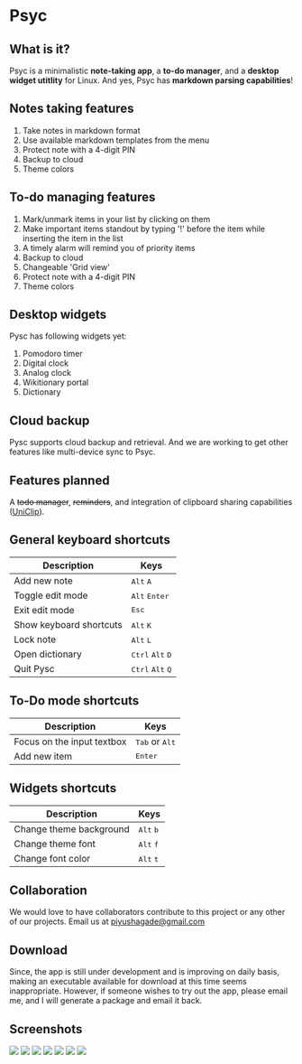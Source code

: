 # Psyc

What is it?
---
Psyc is a minimalistic **note-taking app**, a **to-do manager**, and a **desktop widget utitlity** for Linux. And yes, Psyc has **markdown parsing capabilities**!


Notes taking features
---
1. Take notes in markdown format
2. Use available markdown templates from the menu
3. Protect note with a 4-digit PIN
4. Backup to cloud
5. Theme colors

To-do managing features
---
1. Mark/unmark items in your list by clicking on them
2. Make important items standout by typing '!' before the item while inserting the item in the list
3. A timely alarm will remind you of priority items 
4. Backup to cloud
5. Changeable 'Grid view'
6. Protect note with a 4-digit PIN
7. Theme colors

Desktop widgets
---
Pysc has following widgets yet:
1. Pomodoro timer
2. Digital clock
3. Analog clock
4. Wikitionary portal
5. Dictionary

Cloud backup
---
Pysc supports cloud backup and retrieval. And we are working to get other features like multi-device sync to Psyc.

Features planned
---
A ~~todo manager~~, ~~reminders~~, and integration of clipboard sharing capabilities ([UniClip](http://piyushagade.xyz/uniclip)).
 
General keyboard shortcuts
---
Description            | Keys
-----------------------| -----------------------
Add new note            | <kbd>Alt</kbd> <kbd>A</kbd>
Toggle edit mode   | <kbd>Alt</kbd> <kbd>Enter</kbd>
Exit edit mode   | <kbd>Esc</kbd>
Show keyboard shortcuts   | <kbd>Alt</kbd> <kbd>K</kbd>
Lock note   | <kbd>Alt</kbd> <kbd>L</kbd>
Open dictionary   | <kbd>Ctrl</kbd> <kbd>Alt</kbd> <kbd>D</kbd>
Quit Pysc   | <kbd>Ctrl</kbd> <kbd>Alt</kbd> <kbd>Q</kbd>

To-Do mode shortcuts
---
Description            | Keys
-----------------------| -----------------------
Focus on the input textbox            | <kbd>Tab</kbd> or <kbd>Alt</kbd>
Add new item   | <kbd>Enter</kbd>

Widgets shortcuts
---
Description            | Keys
-----------------------| -----------------------
Change theme background            | <kbd>Alt</kbd> <kbd>b</kbd>
Change theme font            | <kbd>Alt</kbd> <kbd>f</kbd>
Change font color            | <kbd>Alt</kbd> <kbd>t</kbd>

Collaboration
---
We would love to have collaborators contribute to this project or any other of our projects. Email us at piyushagade@gmail.com

Download
---
Since, the app is still under development and is improving on daily basis, making an executable available for download at this time seems inappropriate. However, if someone wishes to try out the app, please email me, and I will generate a package and email it back.

Screenshots
---

<img src="http://i.imgur.com/p9nUNaa.png"/>

<img src="http://i.imgur.com/3VXEoNd.png"/>

<img src="http://i.imgur.com/fQ9GMMn.png"/>

<img src="http://i.imgur.com/D9KIxra.png"/>

<img src="http://i.imgur.com/U97kkgG.png"/>

<img src="http://i.imgur.com/Mt8kkfZ.png"/>

<img src="http://i.imgur.com/r0hNxOp.png"/>
